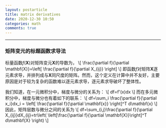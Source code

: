 ```yaml
---
layout: postarticle
title: matrix derivatives
date: 2020-12-30 10:50
categories: math
comments: true
---
```


------------------------
### 矩阵变元的标题函数求导法 ###

标量函数$f(\mathbf{X})$对矩阵变元$\mathbf{X}$的导数为，
\\[
\frac{\partial f}{\partial \mathbf{X}}=\left[ \frac{\partial f}{\partial X_{ij}} \right]
\\]
即函数$f$对矩阵$\mathbf{X}$逐元素求导，并排列成与$\mathbf{X}$同尺度的矩阵。然而，这个定义在计算中并不友好，主要原因是对于较为复杂的函数难以逐元素求导，逐元素求导破坏了整体性。

我们知道，在一元微积分中，梯度与微分的关系为：
\\[
df=f'(x)dx
\\]
而在多元微积分中，梯度与微分也有着如下的联系：
\\[
df=\sum_i \frac{\partial f}{\partial x_i}dx_i = \left[ \frac{\partial f}{\partial \mathbf{x}} \right]^T d\mathbf{x}
\\]
因此，矩阵层数与微分之间的关系为
\\[
df=\sum_{i,j}\frac{\partial f}{\partial X_{ij}}dX_{ij}=tr\left( \left[\frac{\partial f}{\partial \mathbf{X}}\right]^T d\mathbf{X} \right)
\\]
